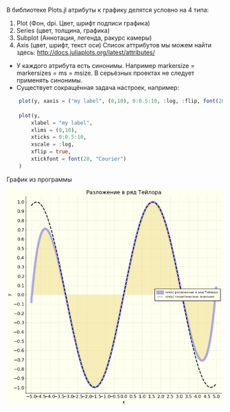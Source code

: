 В библиотеке Plots.jl атрибуты к графику делятся условно на 4 типа:
1) Plot (Фон, dpi. Цвет, шрифт подписи графика)
2) Series (цвет, толщина, графика)
3) Subplot (Аннотация, легенда, ракурс камеры)
4) Axis (цвет, шрифт, текст оси)
Список аттрибутов мы можем найти здесь: http://docs.juliaplots.org/latest/attributes/


- У каждого атрибута есть синонимы. Например markersize = markersizes = ms = msize. В серьёзных проектах не следует применять синонимы.
- Существует сокращённая задача настроек, например:
```julia
    plot(y, xaxis = ("my label", (0,10), 0:0.5:10, :log, :flip, font(20, "Courier")))

    plot(y,
        xlabel = "my label",
        xlims = (0,10),
        xticks = 0:0.5:10,
        xscale = :log,
        xflip = true,
        xtickfont = font(20, "Courier")
    )
```
График из программы

![alt tag](https://github.com/NewDDay/JLessons/blob/master/Plots/attributes/plotElements.png?raw=true "График программы в директории")​
